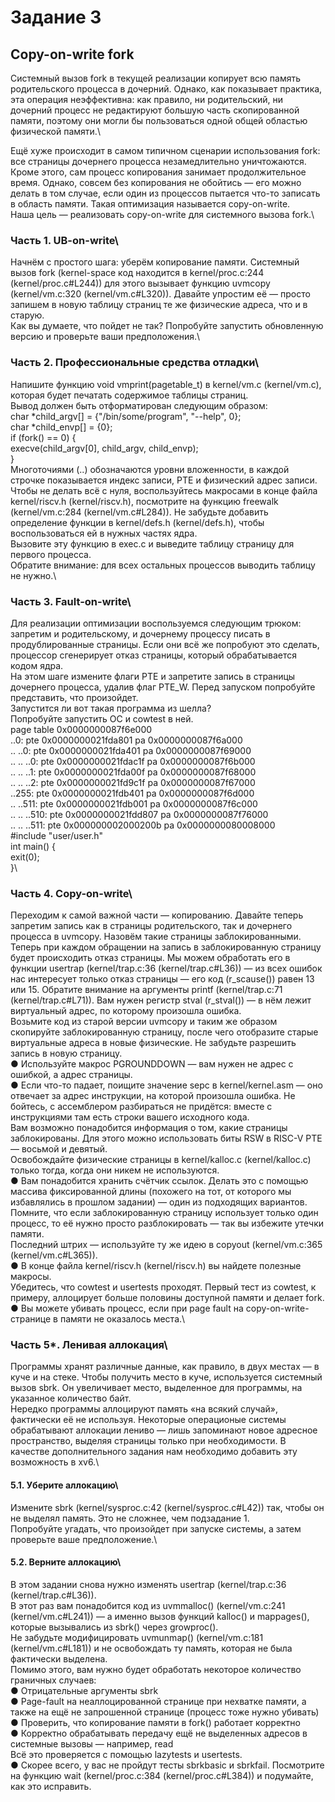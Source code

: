 # Задание 3
## Copy-on-write fork
Системный вызов fork в текущей реализации копирует всю память родительского процесса в дочерний. Однако, как показывает практика, эта операция неэффективна: как правило, ни родительский, ни дочерний процесс не редактируют большую часть скопированной памяти, поэтому они могли бы пользоваться одной общей областью физической памяти.\

Ещё хуже происходит в самом типичном сценарии использования fork: все страницы дочернего процесса незамедлительно уничтожаются. Кроме этого, сам процесс копирования занимает продолжительное время. Однако, совсем без копирования не обойтись — его можно делать в том случае, если один из процессов пытается что-то записать в область памяти. Такая оптимизация называется copy-on-write.\
Наша цель — реализовать copy-on-write для системного вызова fork.\
### Часть 1. UB-on-write\
Начнём с простого шага: уберём копирование памяти. Системный вызов fork (kernel-space код находится в kernel/proc.c:244 (kernel/proc.c#L244)) для этого вызывает функцию uvmcopy (kernel/vm.c:320 (kernel/vm.c#L320)). Давайте упростим её — просто запишем в новую таблицу страниц те же физические адреса, что и в старую.\
Как вы думаете, что пойдет не так? Попробуйте запустить обновленную версию и проверьте ваши предположения.\
### Часть 2. Профессиональные средства отладки\
Напишите функцию void vmprint(pagetable_t) в kernel/vm.c (kernel/vm.c), которая будет печатать содержимое таблицы страниц.\
Вывод должен быть отформатирован следующим образом:\
char *child_argv[] = {"/bin/some/program", "--help", 0};\
char *child_envp[] = {0};\
if (fork() == 0) {\
    execve(child_argv[0], child_argv, child_envp);\
}\
Многоточиями (..) обозначаются уровни вложенности, в каждой строчке показывается индекс записи, PTE и физический адрес записи.\
Чтобы не делать всё с нуля, воспользуйтесь макросами в конце файла kernel/riscv.h (kernel/riscv.h), посмотрите на функцию freewalk (kernel/vm.c:284 (kernel/vm.c#L284)). Не забудьте добавить определение функции в kernel/defs.h (kernel/defs.h), чтобы воспользоваться ей в нужных частях ядра.\
Вызовите эту функцию в exec.c и выведите таблицу страницу для первого процесса.\
Обратите внимание: для всех остальных процессов выводить таблицу не нужно.\
### Часть 3. Fault-on-write\
Для реализации оптимизации воспользуемся следующим трюком: запретим и родительскому, и дочернему процессу писать в продублированные страницы. Если они всё же попробуют это сделать, процессор сгенерирует отказ страницы, который обрабатывается кодом ядра.\
На этом шаге измените флаги PTE и запретите запись в страницы дочернего процесса, удалив флаг PTE_W. Перед запуском попробуйте представить, что произойдет.\
Запустится ли вот такая программа из шелла?\
Попробуйте запустить ОС и cowtest в ней.\
page table 0x0000000087f6e000\
..0: pte 0x0000000021fda801 pa 0x0000000087f6a000\
.. ..0: pte 0x0000000021fda401 pa 0x0000000087f69000\
.. .. ..0: pte 0x0000000021fdac1f pa 0x0000000087f6b000\
.. .. ..1: pte 0x0000000021fda00f pa 0x0000000087f68000\
.. .. ..2: pte 0x0000000021fd9c1f pa 0x0000000087f67000\
..255: pte 0x0000000021fdb401 pa 0x0000000087f6d000\
.. ..511: pte 0x0000000021fdb001 pa 0x0000000087f6c000\
.. .. ..510: pte 0x0000000021fdd807 pa 0x0000000087f76000\
.. .. ..511: pte 0x000000002000200b pa 0x0000000080008000\
#include "user/user.h"\
int main() {\
    exit(0);\
}\
### Часть 4. Copy-on-write\
Переходим к самой важной части — копированию. Давайте теперь запретим запись как в страницы родительского, так и дочернего процесса в uvmcopy. Назовём такие страницы заблокированными.\
Теперь при каждом обращении на запись в заблокированную страницу будет происходить отказ страницы. Мы можем обработать его в функции usertrap (kernel/trap.c:36 (kernel/trap.c#L36)) — из всех ошибок нас интересует только отказ страницы — его код (r_scause()) равен 13 или 15. Обратите внимание на аргументы printf (kernel/trap.c:71 (kernel/trap.c#L71)). Вам нужен регистр stval (r_stval()) — в нём лежит виртуальный адрес, по которому произошла ошибка.\
Возьмите код из старой версии uvmcopy и таким же образом скопируйте заблокированную страницу, после чего отобразите старые виртуальные адреса в новые физические. Не забудьте разрешить запись в новую страницу.\
● Используйте макрос PGROUNDDOWN — вам нужен не адрес с ошибкой, а адрес страницы.\
● Если что-то падает, поищите значение sepc в kernel/kernel.asm — оно отвечает за адрес инструкции, на которой произошла ошибка. Не бойтесь, с ассемблером разбираться не придётся: вместе с инструкциями там есть строки вашего исходного кода.\
Вам возможно понадобится информация о том, какие страницы заблокированы. Для этого можно использовать биты RSW в RISC-V PTE — восьмой и девятый.\
Освобождайте физические страницы в kernel/kalloc.c (kernel/kalloc.c) только тогда, когда они никем не используются.\
● Вам понадобится хранить счётчик ссылок. Делать это с помощью массива фиксированной длины (похожего на тот, от которого мы избавлялись в прошлом задании) — один из подходящих вариантов.\
Помните, что если заблокированную страницу использует только один процесс, то её нужно просто разблокировать — так вы избежите утечки памяти.\
Последний штрих — используйте ту же идею в copyout (kernel/vm.c:365 (kernel/vm.c#L365)).\
● В конце файла kernel/riscv.h (kernel/riscv.h) вы найдете полезные макросы.\
Убедитесь, что cowtest и usertests проходят. Первый тест из cowtest, к примеру, аллоцирует больше половины доступной памяти и делает fork.\
● Вы можете убивать процесс, если при page fault на copy-on-write-странице в памяти не оказалось места.\
### Часть 5*. Ленивая аллокация\
Программы хранят различные данные, как правило, в двух местах — в куче и на стеке. Чтобы получить место в куче, используется системный вызов sbrk. Он увеличивает место, выделенное для программы, на указанное количество байт.\
Нередко программы аллоцируют память «на всякий случай», фактически её не используя. Некоторые операционые системы обрабатывают аллокации лениво — лишь запоминают новое адресное пространство, выделяя страницы только при необходимости. В качестве дополнительного задания нам необходимо добавить эту возможность в xv6.\
#### 5.1. Уберите аллокацию\
Измените sbrk (kernel/sysproc.c:42 (kernel/sysproc.c#L42)) так, чтобы он не выделял память. Это не сложнее, чем подзадание 1.\
Попробуйте угадать, что произойдет при запуске системы, а затем проверьте ваше предположение.\
#### 5.2. Верните аллокацию\
В этом задании снова нужно изменять usertrap (kernel/trap.c:36 (kernel/trap.c#L36)).\
В этот раз вам понадобится код из uvmmalloc() (kernel/vm.c:241 (kernel/vm.c#L241)) — а именно вызов функций kalloc() и mappages(), которые вызывались из sbrk() через growproc().\
Не забудьте модифицировать uvmunmap() (kernel/vm.c:181 (kernel/vm.c#L181)) и не освобождать ту память, которая не была фактически выделена.\
Помимо этого, вам нужно будет обработать некоторое количество граничных случаев:\
● Отрицательные аргументы sbrk\
● Page-fault на неаллоцированной странице при нехватке памяти, а также на ещё не запрошенной странице (процесс тоже нужно убивать)\
● Проверить, что копирование памяти в fork() работает корректно\
● Корректно обрабатывать передачу ещё не выделенных адресов в системные вызовы — например, read\
Всё это проверяется с помощью lazytests и usertests.\
● Скорее всего, у вас не пройдут тесты sbrkbasic и sbrkfail. Посмотрите на функцию wait (kernel/proc.c:384 (kernel/proc.c#L384)) и подумайте, как это исправить.
